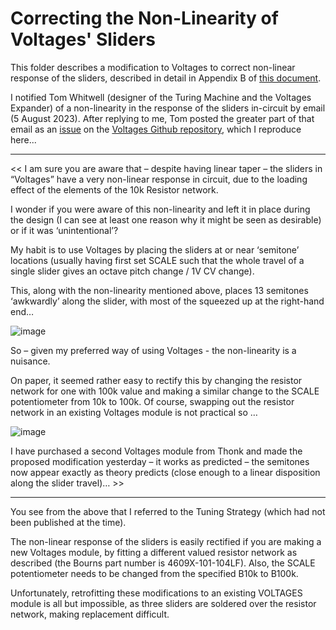 # Correcting the Non-Linearity of Voltages' Sliders

This folder describes a modification to Voltages to correct non-linear response of the sliders, described in detail 
in Appendix B of [this document](https://github.com/m0xpd/TuningStrategyForVoltages/blob/main/Documentation/A%20Tuning%20Strategy%20for%20Voltages.pdf).

I notified Tom Whitwell (designer of the Turing Machine and the Voltages Expander) of a non-linearity in the response 
of the sliders in-circuit by email (5 August 2023). After replying to me, Tom posted the greater part of that email 
as an [issue](https://github.com/TomWhitwell/Voltages-Expander/issues/4) on the [Voltages Github repository](https://github.com/TomWhitwell/Voltages-Expander), which I reproduce here...

---

<< I am sure you are aware that – despite having linear taper – the sliders in “Voltages” have a very non-linear response 
in circuit, due to the loading effect of the elements of the 10k Resistor network.

I wonder if you were aware of this non-linearity and left it in place during the design (I can see at least one reason 
why it might be seen as desirable) or if it was ‘unintentional’?

My habit is to use Voltages by placing the sliders at or near ‘semitone’ locations (usually having first set SCALE such 
that the whole travel of a single slider gives an octave pitch change / 1V CV change).

This, along with the non-linearity mentioned above, places 13 semitones ‘awkwardly’ along the slider, with most of the 
squeezed up at the right-hand end…

![image](https://github.com/m0xpd/TuningStrategyForVoltages/assets/3152962/6d325231-f5c7-43cf-83a2-81b6fb5aa235)


So – given my preferred way of using Voltages - the non-linearity is a nuisance.

On paper, it seemed rather easy to rectify this by changing the resistor network for one with 100k value and making a 
similar change to the SCALE potentiometer from 10k to 100k. Of course, swapping out the resistor network in an existing 
Voltages module is not practical so …

![image](https://github.com/m0xpd/TuningStrategyForVoltages/assets/3152962/9217e191-e197-4d69-9e2d-1a1b6aa1a97d)


I have purchased a second Voltages module from Thonk and made the proposed modification yesterday – it works as predicted – 
the semitones now appear exactly as theory predicts (close enough to a linear disposition along the slider travel)… >>

---

You see from the above that I referred to the Tuning Strategy (which had not been published at the time).

The non-linear response of the sliders is easily rectified if you are making a new Voltages module, by fitting a different 
valued resistor network as described (the Bourns part number is 4609X-101-104LF). Also, the SCALE potentiometer needs to be 
changed from the specified B10k to B100k.

Unfortunately, retrofitting these modifications to an existing VOLTAGES module is all but impossible, as three sliders are 
soldered over the resistor network, making replacement difficult. 


